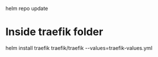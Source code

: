 helm repo update
# Inside traefik folder
helm install traefik traefik/traefik --values=traefik-values.yml